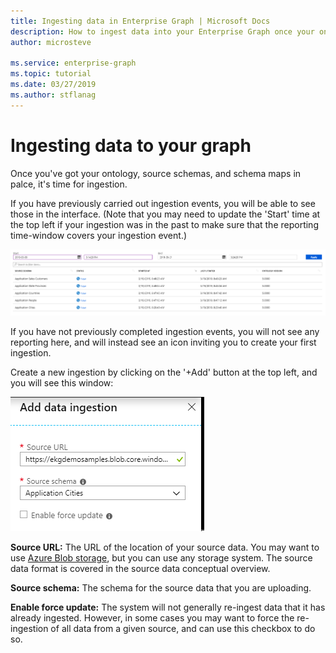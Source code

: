 ```yaml
---
title: Ingesting data in Enterprise Graph | Microsoft Docs
description: How to ingest data into your Enterprise Graph once your ontology, source schema and schema maps are in place
author: microsteve

ms.service: enterprise-graph
ms.topic: tutorial
ms.date: 03/27/2019
ms.author: stflanag
---
```


# Ingesting data to your graph

Once you've got your ontology, source schemas, and schema maps in palce, it's time for ingestion.

If you have previously carried out ingestion events, you will be able to see those in the interface. (Note that you may need to update the 'Start' time at the top left if your ingestion was in the past to make sure that the reporting time-window covers your ingestion event.)

![Ingestion events](./media/ingestion-tutorial/existing-ingestions.png)

If you have not previously completed ingestion events, you will not see any reporting here, and will instead see an icon inviting you to create your first ingestion.

Create a new ingestion by clicking on the '+Add' button at the top left, and you will see this window:

![New ingestion](./media/ingestion-tutorial/new-ingestion.png)

**Source URL:** The URL of the location of your source data. You may want to use <a href="https://azure.microsoft.com/en-us/services/storage/blobs/">Azure Blob storage</a>, but you can use any storage system. The source data format is covered in the source data conceptual overview.

**Source schema:** The schema for the source data that you are uploading.

**Enable force update:** The system will not generally re-ingest data that it has already ingested. However, in some cases you may want to force the re-ingestion of all data from a given source, and can use this checkbox to do so.


